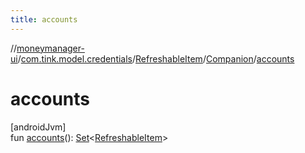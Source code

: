 ```yaml
---
title: accounts
---
```

//[moneymanager-ui](../../../../index.html)/[com.tink.model.credentials](../../index.html)/[RefreshableItem](../index.html)/[Companion](index.html)/[accounts](accounts.html)



# accounts



[androidJvm]\
fun [accounts](accounts.html)(): [Set](https://kotlinlang.org/api/latest/jvm/stdlib/kotlin.collections/-set/index.html)&lt;[RefreshableItem](../index.html)&gt;




